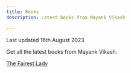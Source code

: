 ```yaml
---
title: Books
description: Latest books from Mayank Vikash

---
```

Last updated 16th August 2023

Get all the latest books from Mayank Vikash.

[The Fairest Lady](https://mayankvikash.in/books/The-Fairest-Lady/)
